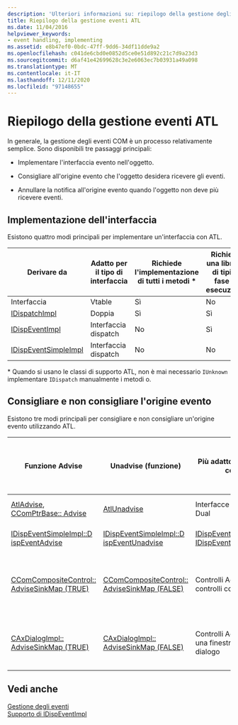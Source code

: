 ```yaml
---
description: 'Ulteriori informazioni su: riepilogo della gestione degli eventi ATL'
title: Riepilogo della gestione eventi ATL
ms.date: 11/04/2016
helpviewer_keywords:
- event handling, implementing
ms.assetid: e8b47ef0-0bdc-47ff-9dd6-34df11dde9a2
ms.openlocfilehash: c041de6cbd0e0852d5ce0e51d892c21c7d9a23d3
ms.sourcegitcommit: d6af41e42699628c3e2e6063ec7b03931a49a098
ms.translationtype: MT
ms.contentlocale: it-IT
ms.lasthandoff: 12/11/2020
ms.locfileid: "97148655"
---
```

# <a name="atl-event-handling-summary"></a>Riepilogo della gestione eventi ATL

In generale, la gestione degli eventi COM è un processo relativamente semplice. Sono disponibili tre passaggi principali:

- Implementare l'interfaccia evento nell'oggetto.

- Consigliare all'origine evento che l'oggetto desidera ricevere gli eventi.

- Annullare la notifica all'origine evento quando l'oggetto non deve più ricevere eventi.

## <a name="implementing-the-interface"></a>Implementazione dell'interfaccia

Esistono quattro modi principali per implementare un'interfaccia con ATL.

|Derivare da |Adatto per il tipo di interfaccia|Richiede l'implementazione di tutti i metodi *|Richiede una libreria di tipi in fase di esecuzione|
|-----------------|---------------------------------|---------------------------------------------|-----------------------------------------|
|Interfaccia|Vtable|Sì|No|
|[IDispatchImpl](../atl/reference/idispatchimpl-class.md)|Doppia|Sì|Sì|
|[IDispEventImpl](../atl/reference/idispeventimpl-class.md)|Interfaccia dispatch|No|Sì|
|[IDispEventSimpleImpl](../atl/reference/idispeventsimpleimpl-class.md)|Interfaccia dispatch|No|No|

\* Quando si usano le classi di supporto ATL, non è mai necessario `IUnknown` implementare `IDispatch` manualmente i metodi o.

## <a name="advising-and-unadvising-the-event-source"></a>Consigliare e non consigliare l'origine evento

Esistono tre modi principali per consigliare e non consigliare un'origine evento utilizzando ATL.

|Funzione Advise|Unadvise (funzione)|Più adatto per l'uso con|Richiede di tenere traccia di un cookie|Commenti|
|---------------------|-----------------------|--------------------------------|---------------------------------------------|--------------|
|[AtlAdvise](reference/connection-point-global-functions.md#atladvise), [CComPtrBase:: Advise](../atl/reference/ccomptrbase-class.md#advise)|[AtlUnadvise](reference/connection-point-global-functions.md#atlunadvise)|Interfacce vtable o Dual|Sì|`AtlAdvise` è una funzione ATL globale. `CComPtrBase::Advise` viene usato da [CComPtr](../atl/reference/ccomptr-class.md) e [CComQIPtr](../atl/reference/ccomqiptr-class.md).|
|[IDispEventSimpleImpl::D ispEventAdvise](../atl/reference/idispeventsimpleimpl-class.md#dispeventadvise)|[IDispEventSimpleImpl::D ispEventUnadvise](../atl/reference/idispeventsimpleimpl-class.md#dispeventunadvise)|[IDispEventImpl](../atl/reference/idispeventimpl-class.md) o [IDispEventSimpleImpl](../atl/reference/idispeventsimpleimpl-class.md)|No|Un numero minore di parametri rispetto a `AtlAdvise` quanto la classe base esegue più operazioni.|
|[CComCompositeControl:: AdviseSinkMap (TRUE)](../atl/reference/ccomcompositecontrol-class.md#advisesinkmap)|[CComCompositeControl:: AdviseSinkMap (FALSE)](../atl/reference/ccomcompositecontrol-class.md#advisesinkmap)|Controlli ActiveX nei controlli compositi|No|`CComCompositeControl::AdviseSinkMap` informa tutte le voci nella mappa di sink di evento. La stessa funzione Annulla la notifica delle voci. Questo metodo viene chiamato automaticamente dalla `CComCompositeControl` classe.|
|[CAxDialogImpl:: AdviseSinkMap (TRUE)](../atl/reference/caxdialogimpl-class.md#advisesinkmap)|[CAxDialogImpl:: AdviseSinkMap (FALSE)](../atl/reference/caxdialogimpl-class.md#advisesinkmap)|Controlli ActiveX in una finestra di dialogo|No|`CAxDialogImpl::AdviseSinkMap` consiglia e Annulla la notifica di tutti i controlli ActiveX nella risorsa della finestra di dialogo. Questa operazione viene eseguita automaticamente.|

## <a name="see-also"></a>Vedi anche

[Gestione degli eventi](../atl/event-handling-and-atl.md)<br/>
[Supporto di IDispEventImpl](../atl/supporting-idispeventimpl.md)
